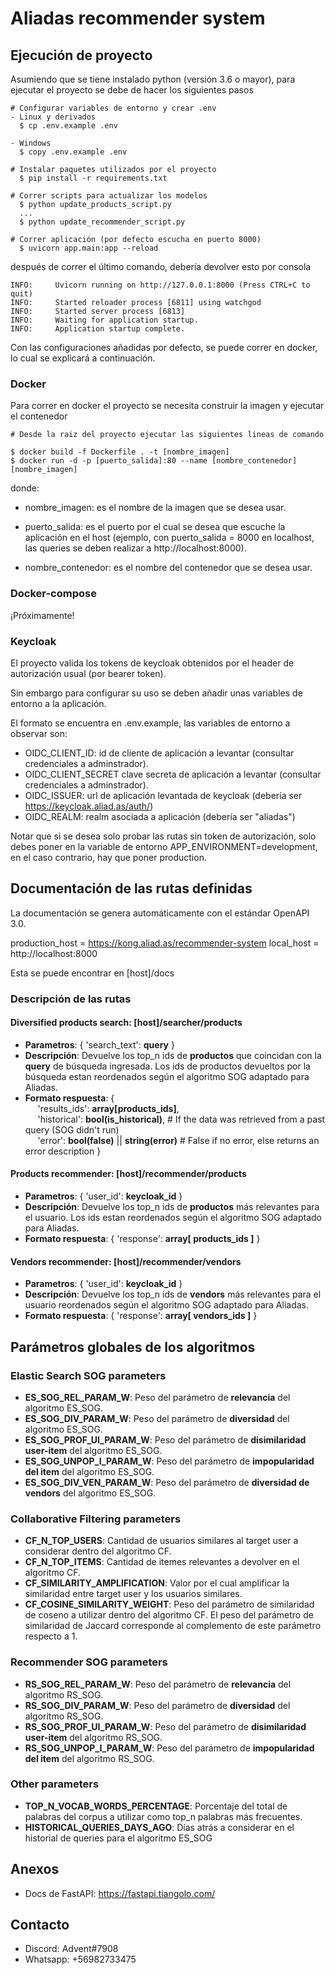 # Aliadas recommender system

## Ejecución de proyecto

Asumiendo que se tiene instalado python (versión 3.6 o mayor), para ejecutar el proyecto
se debe de hacer los siguientes pasos

```
# Configurar variables de entorno y crear .env
- Linux y derivados
  $ cp .env.example .env

- Windows
  $ copy .env.example .env

# Instalar paquetes utilizados por el proyecto
  $ pip install -r requirements.txt

# Correr scripts para actualizar los modelos
  $ python update_products_script.py
  ...
  $ python update_recommender_script.py

# Correr aplicación (por defecto escucha en puerto 8000)
  $ uvicorn app.main:app --reload
```

después de correr el último comando, debería devolver esto por consola

```
INFO:     Uvicorn running on http://127.0.0.1:8000 (Press CTRL+C to quit)
INFO:     Started reloader process [6811] using watchgod
INFO:     Started server process [6813]
INFO:     Waiting for application startup.
INFO:     Application startup complete.
```

Con las configuraciones añadidas por defecto, se puede correr en docker, lo cual se explicará a continuación.
### Docker

Para correr en docker el proyecto se necesita construir la imagen y ejecutar el contenedor

```
# Desde la raiz del proyecto ejecutar las siguientes lineas de comando

$ docker build -f Dockerfile . -t [nombre_imagen]
$ docker run -d -p [puerto_salida]:80 --name [nombre_contenedor] [nombre_imagen]
```

donde:

- nombre_imagen: es el nombre de la imagen que se desea usar.
- puerto_salida: es el puerto por el cual se desea que escuche la aplicación en el host
  (ejemplo, con puerto_salida = 8000 en localhost, las queries se deben realizar a http://localhost:8000).
  
- nombre_contenedor: es el nombre del contenedor que se desea usar.

### Docker-compose
¡Próximamente!

### Keycloak

El proyecto valida los tokens de keycloak obtenidos por el header de autorización 
usual (por bearer token).

Sin embargo para configurar su uso se deben añadir unas variables de entorno a la aplicación.

El formato se encuentra en .env.example, las variables de entorno a observar son:

- OIDC_CLIENT_ID: id de cliente de aplicación a levantar (consultar credenciales a adminstrador).
- OIDC_CLIENT_SECRET clave secreta de aplicación a levantar (consultar credenciales a adminstrador).
- OIDC_ISSUER: url de aplicación levantada de keycloak (debería ser https://keycloak.aliad.as/auth/)
- OIDC_REALM: realm asociada a aplicación (debería ser "aliadas")

Notar que si se desea solo probar las rutas sin token de autorización, solo debes poner
en la variable de entorno APP_ENVIRONMENT=development, en el caso contrario, hay que poner
production.

## Documentación de las rutas definidas

La documentación se genera automáticamente con el estándar OpenAPI 3.0.

production_host = https://kong.aliad.as/recommender-system
local_host = http://localhost:8000

Esta se puede encontrar en [host]/docs

### Descripción de las rutas

#### Diversified products search: [host]/searcher/products

- __Parametros__: { 'search_text': __query__ }
- __Descripción__: Devuelve los top_n ids de __productos__ que coincidan con la __query__ de búsqueda ingresada. Los ids de productos devueltos por la búsqueda estan reordenados según el algoritmo SOG adaptado para Aliadas.
- __Formato respuesta__: {  
&nbsp;&nbsp;&nbsp;&nbsp; 'results_ids': __array[products_ids]__,  
&nbsp;&nbsp;&nbsp;&nbsp; 'historical': __bool(is_historical)__, # If the data was retrieved from a past query (SOG didn't run)  
&nbsp;&nbsp;&nbsp;&nbsp; 'error': __bool(false)__ || __string(error)__ # False if no error, else returns an error description 
}

#### Products recommender: [host]/recommender/products

- __Parametros__: { 'user_id': __keycloak_id__ }
- __Descripción__: Devuelve los top_n ids de __productos__ más relevantes para el usuario. Los ids estan reordenados según el algoritmo SOG adaptado para Aliadas.
- __Formato respuesta__: { 'response': __array[ products_ids ]__ }

#### Vendors recommender: [host]/recommender/vendors

- __Parametros__: { 'user_id': __keycloak_id__ }
- __Descripción__: Devuelve los top_n ids de __vendors__ más relevantes para el usuario reordenados según el algoritmo SOG adaptado para Aliadas.
- __Formato respuesta__: { 'response': __array[ vendors_ids ]__ }

## Parámetros globales de los algoritmos

### Elastic Search SOG parameters
- __ES_SOG_REL_PARAM_W__: Peso del parámetro de __relevancia__ del algoritmo ES_SOG.
- __ES_SOG_DIV_PARAM_W__: Peso del parámetro de __diversidad__ del algoritmo ES_SOG.
- __ES_SOG_PROF_UI_PARAM_W__: Peso del parámetro de __disimilaridad user-item__ del algoritmo ES_SOG.
- __ES_SOG_UNPOP_I_PARAM_W__: Peso del parámetro de __impopularidad del item__ del algoritmo ES_SOG.
- __ES_SOG_DIV_VEN_PARAM_W__: Peso del parámetro de __diversidad de vendors__ del algoritmo ES_SOG.

### Collaborative Filtering parameters
- __CF_N_TOP_USERS__: Cantidad de usuarios similares al target user a considerar dentro del algoritmo CF. 
- __CF_N_TOP_ITEMS__: Cantidad de itemes relevantes a devolver en el algoritmo CF.
- __CF_SIMILARITY_AMPLIFICATION__: Valor por el cual amplificar la similaridad entre target user y los usuarios similares.
- __CF_COSINE_SIMILARITY_WEIGHT__: Peso del parámetro de similaridad de coseno a utilizar dentro del algoritmo CF. El peso del parámetro de similaridad de Jaccard corresponde al complemento de este parámetro respecto a 1.

### Recommender SOG parameters
- __RS_SOG_REL_PARAM_W__: Peso del parámetro de __relevancia__ del algoritmo RS_SOG.
- __RS_SOG_DIV_PARAM_W__: Peso del parámetro de __diversidad__ del algoritmo RS_SOG.
- __RS_SOG_PROF_UI_PARAM_W__: Peso del parámetro de __disimilaridad user-item__ del algoritmo RS_SOG.
- __RS_SOG_UNPOP_I_PARAM_W__: Peso del parámetro de __impopularidad del item__ del algoritmo RS_SOG.

### Other parameters

- __TOP_N_VOCAB_WORDS_PERCENTAGE__: Porcentaje del total de palabras del corpus a utilizar como top_n palabras más frecuentes.
- __HISTORICAL_QUERIES_DAYS_AGO__: Días atrás a considerar en el historial de queries para el algoritmo ES_SOG

## Anexos

- Docs de FastAPI: https://fastapi.tiangolo.com/

## Contacto

- Discord: Advent#7908
- Whatsapp: +56982733475

